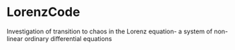 # LorenzCode
Investigation of transition to chaos in the Lorenz equation-
a system of non-linear ordinary differential equations
